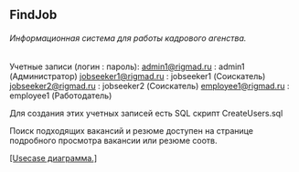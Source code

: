 ## FindJob

###### Информационная система для работы кадрового агенства.

Учетные записи (логин : пароль):
admin1@rigmad.ru : admin1  (Администратор)
jobseeker1@rigmad.ru : jobseeker1  (Соискатель)
jobseeker2@rigmad.ru : jobseeker2  (Соискатель)
employee1@rigmad.ru : employee1  (Работодатель)

Для создания этих учетных записей есть SQL скрипт CreateUsers.sql

Поиск подходящих вакансий и резюме доступен на странице подробного просмотра вакансии или резюме соотв. 

[[Usecase диаграмма.]][1]






[1]: https://github.com/rigmad/FindJob/blob/master/usecase.png "11"
